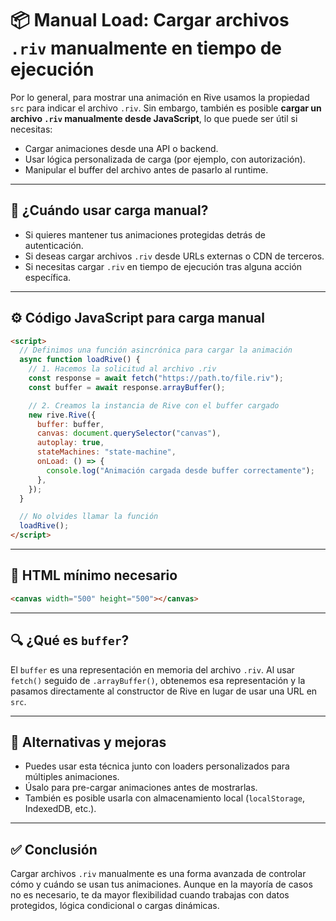 # 📦 Manual Load: Cargar archivos `.riv` manualmente en tiempo de ejecución

Por lo general, para mostrar una animación en Rive usamos la propiedad `src` para indicar el archivo `.riv`. Sin embargo, también es posible **cargar un archivo `.riv` manualmente desde JavaScript**, lo que puede ser útil si necesitas:

- Cargar animaciones desde una API o backend.
- Usar lógica personalizada de carga (por ejemplo, con autorización).
- Manipular el buffer del archivo antes de pasarlo al runtime.

---

## 🧠 ¿Cuándo usar carga manual?

- Si quieres mantener tus animaciones protegidas detrás de autenticación.
- Si deseas cargar archivos `.riv` desde URLs externas o CDN de terceros.
- Si necesitas cargar `.riv` en tiempo de ejecución tras alguna acción específica.

---

## ⚙️ Código JavaScript para carga manual

```html
<script>
  // Definimos una función asincrónica para cargar la animación
  async function loadRive() {
    // 1. Hacemos la solicitud al archivo .riv
    const response = await fetch("https://path.to/file.riv");
    const buffer = await response.arrayBuffer();

    // 2. Creamos la instancia de Rive con el buffer cargado
    new rive.Rive({
      buffer: buffer,
      canvas: document.querySelector("canvas"),
      autoplay: true,
      stateMachines: "state-machine",
      onLoad: () => {
        console.log("Animación cargada desde buffer correctamente");
      },
    });
  }

  // No olvides llamar la función
  loadRive();
</script>
```

---

## 📄 HTML mínimo necesario

```html
<canvas width="500" height="500"></canvas>
```

---

## 🔍 ¿Qué es `buffer`?

El `buffer` es una representación en memoria del archivo `.riv`. Al usar `fetch()` seguido de `.arrayBuffer()`, obtenemos esa representación y la pasamos directamente al constructor de Rive en lugar de usar una URL en `src`.

---

## 🔧 Alternativas y mejoras

- Puedes usar esta técnica junto con loaders personalizados para múltiples animaciones.
- Úsalo para pre-cargar animaciones antes de mostrarlas.
- También es posible usarla con almacenamiento local (`localStorage`, IndexedDB, etc.).

---

## ✅ Conclusión

Cargar archivos `.riv` manualmente es una forma avanzada de controlar cómo y cuándo se usan tus animaciones. Aunque en la mayoría de casos no es necesario, te da mayor flexibilidad cuando trabajas con datos protegidos, lógica condicional o cargas dinámicas.

